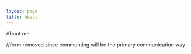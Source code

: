 ```yaml
---
layout: page
title: About
---
```

About me.

//form removed since commenting will be the primary communication way